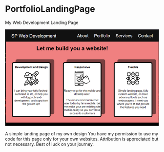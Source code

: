 # PortfolioLandingPage
My Web Development Landing Page

!['test'](https://github.com/eggsmayhem/PortfolioLandingPage/blob/main/promotional/portsnip2.png)

A simple landing page of my own design
You have my permission to use my code for this page only for your own websites.
Attribution is appreciated but not necessary.
Best of luck on your journey.
